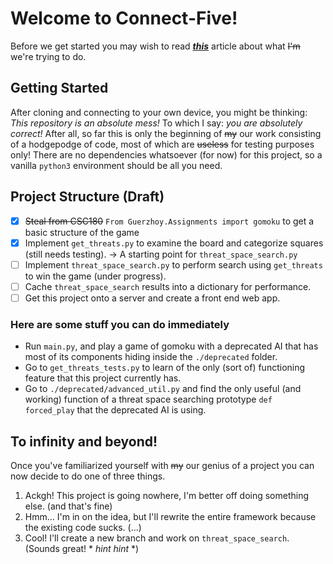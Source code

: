# Welcome to Connect-Five!

Before we get started you may wish to read **_[this](https://www.researchgate.net/publication/2252447_Go-Moku_and_Threat_Space_Search "(PDF) Go-Moku and Threat-Space Search")_** article about what ~~I'm~~ we're trying to do.

## Getting Started

After cloning and connecting to your own device, you might be thinking: *This repository is an absolute mess!*
To which I say: *you are absolutely correct!*
After all, so far this is only the beginning of ~~my~~ our work consisting of a hodgepodge of code, most of which are ~~useless~~ for testing purposes only!
There are no dependencies whatsoever (for now) for this project, so a vanilla `python3` environment should be all you need.

## Project Structure (Draft)

- [x] ~~Steal from CSC180~~ `From Guerzhoy.Assignments import gomoku` to get a basic structure of the game
- [x] Implement `get_threats.py` to examine the board and categorize squares (still needs testing). → A starting point for `threat_space_search.py`
- [ ] Implement `threat_space_search.py` to perform search using `get_threats` to win the game (under progress).
- [ ] Cache `threat_space_search` results into a dictionary for performance.
- [ ] Get this project onto a server and create a front end web app.

### Here are some stuff you can do immediately

- Run `main.py`, and play a game of gomoku with a deprecated AI that has most of its components hiding inside the `./deprecated` folder.
- Go to `get_threats_tests.py` to learn of the only (sort of) functioning feature that this project currently has.
- Go to `./deprecated/advanced_util.py` and find the only useful (and working) function of a threat space searching prototype `def forced_play` that the deprecated AI is using.

## To infinity and beyond!

Once you've familiarized yourself with ~~my~~ our genius of a project you can now decide to do one of three things.
1. Ackgh! This project is going nowhere, I'm better off doing something else. (and that's fine)
2. Hmm... I'm in on the idea, but I'll rewrite the entire framework because the existing code sucks. (...)
3. Cool! I'll create a new branch and work on `threat_space_search`. (Sounds great! * *hint hint* *)
